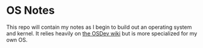 # OS Notes

This repo will contain my notes as I begin to build out an operating system and kernel. It relies heavily on [the OSDev wiki](https://wiki.osdev.org) but is more specialized for my own OS.